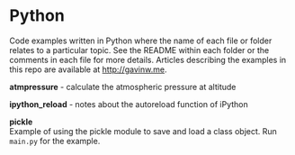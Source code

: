 # Python 

Code examples written in Python where the name of each file or folder relates
to a particular topic. See the README within each folder or the comments in
each file for more details. Articles describing the examples in this repo are
available at http://gavinw.me.

**atmpressure** - calculate the atmospheric pressure at altitude

**ipython_reload** - notes about the autoreload function of iPython

**pickle**  
Example of using the pickle module to save and load a class object. Run
`main.py` for the example.

